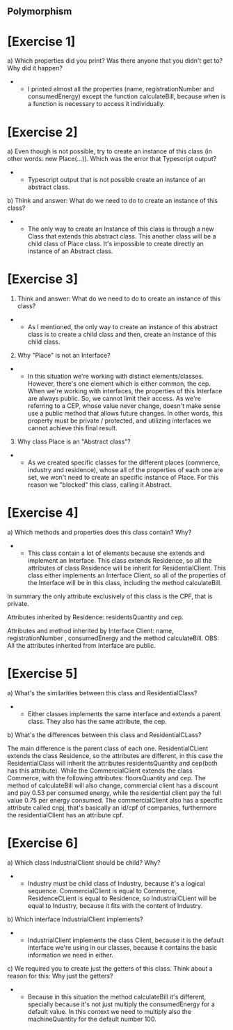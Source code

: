 ## Polymorphism 

# [Exercise 1]


a) Which properties did you print? Was there anyone that you didn't get to? Why did it happen? 

- - I printed almost all the properties (name, registrationNumber and consumedEnergy) except the function calculateBill, because when is a function is necessary to access it individually.


# [Exercise 2]


a) Even though is not possible, try to create an instance of this class (in other words: new Place(...)). Which was the error that Typescript output? 

- - Typescript output that is not possible create an instance of an abstract class. 


b) Think and answer: What do we need to do to create an instance of this class? 

- - The only way to create an Instance of this class is through a new Class that extends this abstract class. This another class will be a child class of Place class. It's impossible to create directly an instance of an Abstract class. 


# [Exercise 3]

1) Think and answer: What do we need to do to create an instance of this class? 

- - As I mentioned, the only way to create an instance of this abstract class is to create a child class and then, create an instance of this child class. 



2) Why "Place" is not an Interface?  

- - In this situation we're working with distinct elements/classes. However, there's one element which is either common, the cep. When we're working with interfaces, the properties of this Interface are always public. So, we cannot limit their access. As we're referring to a CEP, whose value never change, doesn't make sense use a public method that allows future changes. In other words, this property must be private / protected, and utilizing interfaces we cannot achieve this final result.  


3) Why class Place is an "Abstract class"? 

- - As we created specific classes for the different places (commerce, industry and residence), whose all of the properties of each one are set,  we won't need to create an specific instance of Place. For this reason we "blocked" this class, calling it Abstract.  

# [Exercise 4]

a) Which methods and properties does this class contain? Why? 

- - This class contain a lot of elements because she extends and implement an Interface. This class extends Residence, so all the attributes of class Residence will be inherit for ResidentialClient. 
This class either implements an Interface Client, so all of the properties of the Interface will be in this class, including the method calculateBill. 

In summary the only attribute exclusively of this class is the CPF, that is private.

Attributes inherited by Residence: residentsQuantity and cep.

Attributes and method inherited by Interface Client: name, registrationNumber , consumedEnergy and the method calculateBill.
OBS: All the attributes inherited from Interface are  public. 



# [Exercise 5]

a) What's the similarities between this class and ResidentialClass?

- - Either classes implements the same interface and extends a parent class. They also has the same attribute, the cep. 

b) What's the differences between this class and ResidentialCLass?

The main difference is the parent class of each one. ResidentialCLient extends the class Residence, so the attributes are different, in this case the ResidentialClass will inherit the attributes residentsQuantity and cep(both has this attribute). While the CommercialClient extends the class Commerce, with the following attributes: floorsQuantity and cep. 
The method of calculateBill will also change, commercial client has a discount and pay 0.53 per consumed energy, while the residential client pay the full value 0.75 per energy consumed. The commercialClient also has a specific attribute called cnpj, that's basically an id/cpf of companies, furthermore the residentialClient has an attribute cpf.


# [Exercise 6]

a) Which class IndustrialClient should be child? Why? 

- - Industry must be child class of Industry, because it's a logical sequence. CommercialClient is equal to Commerce, ResidenceCLient is equal to Residence, so IndustrialCLient will be equal to Industry, because it fits with the content of Industry.

b) Which interface IndustrialClient implements?

- - IndustrialClient implements the class Client, because it is the default interface we're using in our classes, because it contains the basic information we need in either.

c) We required you to create just the getters of this class. Think about a reason for this: Why just the getters?

- -  Because in this situation the method calculateBill it's different, specially because it's not just multiply the consumedEnergy for a default value. In this context we need to multiply also the machineQuantity for the default number 100.  



